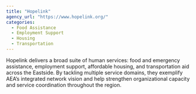```yaml
---
title: "Hopelink"
agency_url: "https://www.hopelink.org/"
categories:
  - Food Assistance
  - Employment Support
  - Housing
  - Transportation
---
```

Hopelink delivers a broad suite of human services: food and emergency assistance, employment support, affordable housing, and transportation aid across the Eastside. By tackling multiple service domains, they exemplify AEA’s integrated network vision and help strengthen organizational capacity and service coordination throughout the region.
